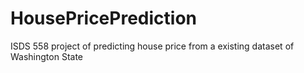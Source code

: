 # HousePricePrediction
ISDS 558 project of predicting house price from a existing dataset of Washington State
